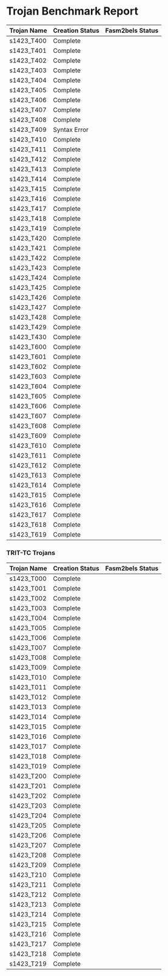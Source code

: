 # Trojan Benchmark Report

| Trojan Name | Creation Status | Fasm2bels Status |
| ----------- | --------------- | ---------------- |
| s1423_T400 | Complete         |                 | 
| s1423_T401 | Complete         |                 | 
| s1423_T402 | Complete         |                 | 
| s1423_T403 | Complete         |                 | 
| s1423_T404 | Complete         |                 | 
| s1423_T405 | Complete         |                 | 
| s1423_T406 | Complete         |                 | 
| s1423_T407 | Complete         |                 | 
| s1423_T408 | Complete         |                 | 
| s1423_T409 | Syntax Error     |                 | 
| s1423_T410 | Complete         |                 | 
| s1423_T411 | Complete         |                 | 
| s1423_T412 | Complete         |                 | 
| s1423_T413 | Complete         |                 |
| s1423_T414 | Complete         |                 |
| s1423_T415 | Complete         |                 |
| s1423_T416 | Complete         |                 |
| s1423_T417 | Complete         |                 |
| s1423_T418 | Complete         |                 |
| s1423_T419 | Complete         |                 |
| s1423_T420 | Complete         |                 |
| s1423_T421 | Complete         |                 |
| s1423_T422 | Complete         |                 |
| s1423_T423 | Complete         |                 |
| s1423_T424 | Complete         |                 |
| s1423_T425 | Complete         |                 |
| s1423_T426 | Complete         |                 |
| s1423_T427 | Complete         |                 |
| s1423_T428 | Complete         |                 |
| s1423_T429 | Complete         |                 |
| s1423_T430 | Complete         |                 |
| s1423_T600 | Complete         |                 |
| s1423_T601 | Complete         |                 |
| s1423_T602 | Complete         |                 |
| s1423_T603 | Complete         |                 |
| s1423_T604 | Complete         |                 |
| s1423_T605 | Complete         |                 |
| s1423_T606 | Complete         |                 |
| s1423_T607 | Complete         |                 |
| s1423_T608 | Complete         |                 |
| s1423_T609 | Complete         |                 |
| s1423_T610 | Complete         |                 |
| s1423_T611 | Complete         |                 |
| s1423_T612 | Complete         |                 |
| s1423_T613 | Complete         |                 | 
| s1423_T614 | Complete         |                 | 
| s1423_T615 | Complete         |                 | 
| s1423_T616 | Complete         |                 | 
| s1423_T617 | Complete         |                 | 
| s1423_T618 | Complete         |                 | 
| s1423_T619 | Complete         |                 | 

### TRIT-TC Trojans

| Trojan Name   | Creation Status | Fasm2bels Status |
| -----------   | --------------- | ---------------- |
| s1423_T000    | Complete        |
| s1423_T001    | Complete        |
| s1423_T002    | Complete        |
| s1423_T003    | Complete        |
| s1423_T004    | Complete        |
| s1423_T005    | Complete        |
| s1423_T006    | Complete        |
| s1423_T007    | Complete        |
| s1423_T008    | Complete        |
| s1423_T009    | Complete        |
| s1423_T010    | Complete        |
| s1423_T011    | Complete        |
| s1423_T012    | Complete        |
| s1423_T013    | Complete        |
| s1423_T014    | Complete        |
| s1423_T015    | Complete        |
| s1423_T016    | Complete        |
| s1423_T017    | Complete        |
| s1423_T018    | Complete        |
| s1423_T019    | Complete        |
| s1423_T200    | Complete        |
| s1423_T201    | Complete        |
| s1423_T202    | Complete        |
| s1423_T203    | Complete        |
| s1423_T204    | Complete        |
| s1423_T205    | Complete        |
| s1423_T206    | Complete        |
| s1423_T207    | Complete        |
| s1423_T208    | Complete        |
| s1423_T209    | Complete        |
| s1423_T210    | Complete        |
| s1423_T211    | Complete        |
| s1423_T212    | Complete        |
| s1423_T213    | Complete        |
| s1423_T214    | Complete        |
| s1423_T215    | Complete        |
| s1423_T216    | Complete        |
| s1423_T217    | Complete        |
| s1423_T218    | Complete        |
| s1423_T219    | Complete        |